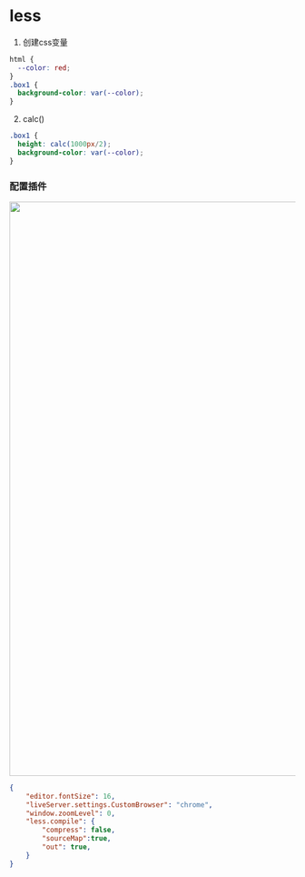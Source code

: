

# less

1. 创建css变量
```css
html {
  --color: red;
}
.box1 {
  background-color: var(--color);
}
```


2. calc()
```css
.box1 {
  height: calc(1000px/2);
  background-color: var(--color);
}
```



### 配置插件
<img width="1010" src="https://user-images.githubusercontent.com/26485327/74901861-22825280-53df-11ea-90d3-9877ca353e68.png">

```json
{
    "editor.fontSize": 16,
    "liveServer.settings.CustomBrowser": "chrome",
    "window.zoomLevel": 0,
    "less.compile": {
        "compress": false,
        "sourceMap":true,
        "out": true,
    }
}
```
















































